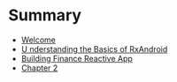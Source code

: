 # Summary

* [Welcome](welcome.md)
* [U nderstanding the Basics of RxAndroid](chapter1.md)
* [Building Finance Reactive App](README.md)
* [Chapter 2](chapter-2.md)


